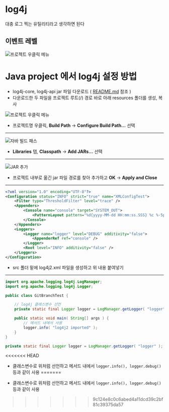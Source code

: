 # log4j

대충 로그 찍는 유틸리티라고 생각하면 된다

## 이벤트 레벨

![프로젝트 우클릭 메뉴](https://user-images.githubusercontent.com/48945286/212001437-0831be17-639f-41dc-b3b8-9d048d959e5b.png)

# Java project 에서 log4j 설정 방법

- log4j-core, log4j-api jar 파일 다운로드 ( [README.md](./README.md) 참조 )
- 다운로드한 두 파일을 프로젝트 루트(/) 경로 바로 아래 resources 폴더를 생성, 복사

![프로젝트 우클릭 메뉴](https://user-images.githubusercontent.com/48945286/212004145-2ecdc3f7-310f-4404-90ac-e7c01d10c567.png)

- 프로젝트명 우클릭, **Build Path** → **Configure Build Path...** 선택

---

![자바 빌드 패스](https://user-images.githubusercontent.com/48945286/212004271-946a2650-cc8c-4175-a219-8f2ea745efb4.png)

- **Libraries** 탭, **Classpath** → **Add JARs...** 선택

---

![JAR 추가](https://user-images.githubusercontent.com/48945286/212004350-ed0c9944-1560-4624-9aa3-cb23b7fedeb1.png)

- 프로젝트 내부로 옮긴 jar 파일 경로를 찾아 추가하고 **OK** → **Apply and Close**

---

```xml
<?xml version="1.0" encoding="UTF-8"?>
<Configuration status="INFO" strict="true" name="XMLConfigTest">
    <Filter type="ThresholdFilter" level="trace" />
    <Appenders>
        <Console name="console" target="SYSTEM_OUT">
            <PatternLayout pattern="%d{yyyy-MM-dd HH:mm:ss.SSS} %c %-5p [ %l ] %m%n" disableAnsi="false" />
        </Console>
    </Appenders>
    <Loggers>
        <Logger name="logger" level="DEBUG" additivity="false">
            <AppenderRef ref="console" />
        </Logger>
        <Root level="INFO" additivity="false" />
    </Loggers>
</Configuration>
```

- src 폴더 밑에 log4j2.xml 파일을 생성하고 위 내용 붙여넣기

---

```java
import org.apache.logging.log4j.LogManager;
import org.apache.logging.log4j.Logger;

public class GitBranchTest {

    // log4j 클래스변수 선언
    private static final Logger logger = LogManager.getLogger( "logger" );

    public static void main( String[] args ) {
        // 메서드 내에서 사용
        logger.info( "log4j2 imported" );
    }
}
```

```java
private static final Logger logger = LogManager.getLogger( "logger" );
```

<<<<<<< HEAD
* 클래스변수로 위처럼 선언하고 메서드 내에서 ```logger.info(), logger.debug()``` 등과 같이 사용
=======
- 클래스변수로 위처럼 선언하고 메서드 내에서 `logger.info(), logger.debug()` 등과 같이 사용
>>>>>>> 9c124e8c0c6abed4a11dcd39c2bf81c39375da57
